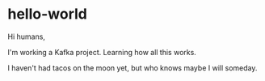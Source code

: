 # hello-world

Hi humans,

I'm working a Kafka project.  Learning how all this works.

I haven't had tacos on the moon yet, but who knows maybe I will someday.
